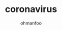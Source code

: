 ---
Aliases:
- '#coronavirus'
author: ohmanfoo
created: '2022-08-07'
source: '#todo'
tags: ' #;'
title: coronavirus
---